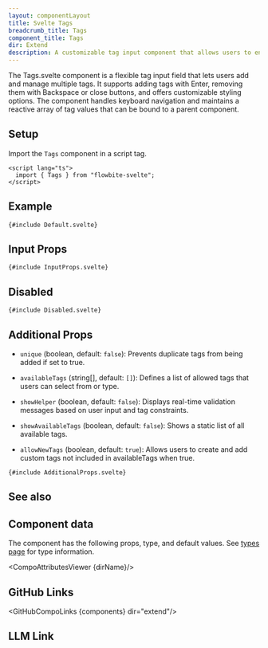```yaml
---
layout: componentLayout
title: Svelte Tags
breadcrumb_title: Tags
component_title: Tags
dir: Extend
description: A customizable tag input component that allows users to enter multiple tags, with support for keyboard navigation and tag deletion.
---
```


<script lang="ts">
  import {  TableProp, TableDefaultRow, CompoAttributesViewer, Seealso, GitHubCompoLinks, LlmLink } from '../../utils'
  import { P, A } from '$lib'
  const components = 'Tags'
  const dirName = "forms/tags"
  const relatedLinks = ['/docs/forms/input-field','/docs/forms/floating-label', '/docs/extend/tags' ]
</script>

The Tags.svelte component is a flexible tag input field that lets users add and manage multiple tags. It supports adding tags with Enter, removing them with Backspace or close buttons, and offers customizable styling options. The component handles keyboard navigation and maintains a reactive array of tag values that can be bound to a parent component.

## Setup

Import the `Tags` component in a script tag.

```svelte example hideOutput
<script lang="ts">
  import { Tags } from "flowbite-svelte";
</script>
```

## Example

```svelte example
{#include Default.svelte}
```

## Input Props

```svelte example class="h-40"
{#include InputProps.svelte}
```

## Disabled

```svelte example class="h-40"
{#include Disabled.svelte}
```

## Additional Props

- `unique` (boolean, default: `false`): Prevents duplicate tags from being added if set to true.

- `availableTags` (string[], default: `[]`): Defines a list of allowed tags that users can select from or type.

- `showHelper` (boolean, default: `false`): Displays real-time validation messages based on user input and tag constraints.

- `showAvailableTags` (boolean, default: `false`): Shows a static list of all available tags.

- `allowNewTags` (boolean, default: `true`): Allows users to create and add custom tags not included in availableTags when true.

```svelte example class="h-96"
{#include AdditionalProps.svelte}
```

## See also

<Seealso links={relatedLinks} />

## Component data

The component has the following props, type, and default values. See [types page](/docs/pages/typescript) for type information.

<CompoAttributesViewer {dirName}/>

## GitHub Links

<GitHubCompoLinks {components} dir="extend"/>

## LLM Link

<LlmLink />